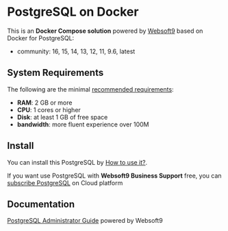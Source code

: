 # PostgreSQL on Docker  

This is an **Docker Compose solution** powered by [Websoft9](https://www.websoft9.com) based on Docker for PostgreSQL:


 - community:  16, 15, 14, 13, 12, 11, 9.6, latest


## System Requirements

The following are the minimal [recommended requirements](https://github.com/postgresql/docker#recommended-system-requirements):

* **RAM**: 2 GB or more
* **CPU**: 1 cores or higher
* **Disk**: at least 1 GB of free space
* **bandwidth**: more fluent experience over 100M  

## Install

You can install this PostgreSQL by [How to use it?](https://github.com/Websoft9/docker-library#how-to-use-it).   

If you want use PostgreSQL with **Websoft9 Business Support** free, you can [subscribe PostgreSQL](https://www.websoft9.com/apps) on Cloud platform

## Documentation

[PostgreSQL Administrator Guide](https://support.websoft9.com/docs/postgresql) powered by Websoft9